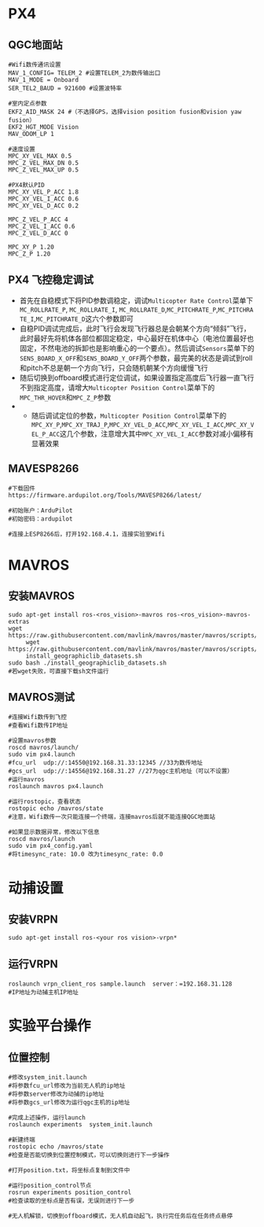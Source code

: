 # PX4

## QGC地面站
``` shell
#Wifi数传通讯设置
MAV_1_CONFIG= TELEM_2 #设置TELEM_2为数传输出口
MAV_1_MODE = Onboard
SER_TEL2_BAUD = 921600 #设置波特率

#室内定点参数
EKF2_AID_MASK 24 #（不选择GPS，选择vision position fusion和vision yaw fusion）
EKF2_HGT_MODE Vision
MAV_ODOM_LP 1

#速度设置
MPC_XY_VEL_MAX 0.5
MPC_Z_VEL_MAX_DN 0.5
MPC_Z_VEL_MAX_UP 0.5

#PX4默认PID
MPC_XY_VEL_P_ACC 1.8
MPC_XY_VEL_I_ACC 0.6
MPC_XY_VEL_D_ACC 0.2

MPC_Z_VEL_P_ACC 4
MPC_Z_VEL_I_ACC 0.6
MPC_Z_VEL_D_ACC 0

MPC_XY_P 1.20
MPC_Z_P 1.20
```

## PX4 飞控稳定调试

- 首先在自稳模式下将PID参数调稳定，调试`Multicopter Rate Control`菜单下`MC_ROLLRATE_P`, `MC_ROLLRATE_I`, `MC_ROLLRATE_D`,`MC_PITCHRATE_P`,`MC_PITCHRATE_I`,`MC_PITCHRATE_D`这六个参数即可
- 自稳PID调试完成后，此时飞行会发现飞行器总是会朝某个方向“倾斜”飞行，此时最好先将机体各部位都固定稳定，中心最好在机体中心（电池位置最好也固定，不然电池的拆卸也是影响重心的一个要点）。然后调试`Sensors`菜单下的`SENS_BOARD_X_OFF`和`SENS_BOARD_Y_OFF`两个参数，最完美的状态是调试到roll和pitch不总是朝一个方向飞行，只会随机朝某个方向缓慢飞行
- 随后切换到offboard模式进行定位调试，如果设置指定高度后飞行器一直飞行不到指定高度，请增大`Multicopter Position Control`菜单下的`MPC_THR_HOVER`和`MPC_Z_P`参数
- -   随后调试定位的参数，`Multicopter Position Control`菜单下的`MPC_XY_P`,`MPC_XY_TRAJ_P`,`MPC_XY_VEL_D_ACC`,`MPC_XY_VEL_I_ACC`,`MPC_XY_VEL_P_ACC`这几个参数，注意增大其中`MPC_XY_VEL_I_ACC`参数对减小偏移有显著效果

## MAVESP8266

``` shell
#下载固件
https://firmware.ardupilot.org/Tools/MAVESP8266/latest/

#初始账户：ArduPilot
#初始密码：ardupilot

#连接上ESP8266后，打开192.168.4.1，连接实验室Wifi
```

# MAVROS

## 安装MAVROS
``` shell
sudo apt-get install ros-<ros_vision>-mavros ros-<ros_vision>-mavros-extras
wget https://raw.githubusercontent.com/mavlink/mavros/master/mavros/scripts/
	 wget https://raw.githubusercontent.com/mavlink/mavros/master/mavros/scripts/
	 install_geographiclib_datasets.sh
sudo bash ./install_geographiclib_datasets.sh
#若wget失败，可直接下载sh文件运行
```

## MAVROS测试
``` shell
#连接Wifi数传到飞控
#查看Wifi数传IP地址

#设置mavros参数
roscd mavros/launch/
sudo vim px4.launch
#fcu_url  udp://:14550@192.168.31.33:12345 //33为数传地址
#gcs_url  udp://:14556@192.168.31.27 //27为qgc主机地址（可以不设置）
#运行mavros
roslaunch mavros px4.launch 

#运行rostopic，查看状态
rostopic echo /mavros/state
#注意，Wifi数传一次只能连接一个终端，连接mavros后就不能连接QGC地面站

#如果显示数据异常，修改以下信息
roscd mavros/launch
sudo vim px4_config.yaml
#将timesync_rate: 10.0 改为timesync_rate: 0.0
```

# 动捕设置

## 安装VRPN
``` shell
sudo apt-get install ros-<your ros vision>-vrpn*
```

## 运行VRPN
``` shell
roslaunch vrpn_client_ros sample.launch  server：=192.168.31.128
#IP地址为动捕主机IP地址
```

# 实验平台操作

## 位置控制

``` shell 
#修改system_init.launch 
#将参数fcu_url修改为当前无人机的ip地址
#将参数server修改为动捕的ip地址
#将参数gcs_url修改为运行qgc主机的ip地址

#完成上述操作，运行launch
roslaunch experiments  system_init.launch 

#新建终端
rostopic echo /mavros/state
#检查是否能切换到位置控制模式，可以切换则进行下一步操作

#打开position.txt，将坐标点复制到文件中

#运行position_control节点
rosrun experiments position_control 
#检查读取的坐标点是否有误，无误则进行下一步

#无人机解锁，切换到offboard模式，无人机自动起飞，执行完任务后在任务终点悬停
```